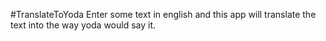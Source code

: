 #TranslateToYoda
Enter some text in english and this app will translate the text into the way yoda would say it.